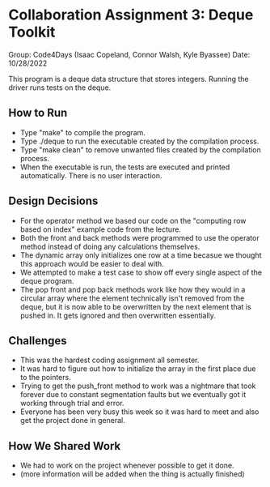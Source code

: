 # Collaboration Assignment 3: Deque Toolkit
Group: Code4Days (Isaac Copeland, Connor Walsh, Kyle Byassee)
Date: 10/28/2022

This program is a deque data structure that stores integers. Running the driver runs tests on the deque. 

## How to Run
* Type "make" to compile the program.
* Type ./deque to run the executable created by the compilation process.
* Type "make clean" to remove unwanted files created by the compilation process.
* When the executable is run, the tests are executed and printed automatically. There is no user interaction.

## Design Decisions
* For the operator method we based our code on the "computing row based on index" example code from the lecture.
* Both the front and back methods were programmed to use the operator method instead of doing any calculations themselves.
* The dynamic array only initializes one row at a time becasue we thought this approach would be easier to deal with.
* We attempted to make a test case to show off every single aspect of the deque program.
* The pop front and pop back methods work like how they would in a circular array where the element technically isn't removed from the deque, but it is now able to be overwritten by the next element that is pushed in. It gets ignored and then overwritten essentially.

## Challenges
* This was the hardest coding assignment all semester.
* It was hard to figure out how to initialize the array in the first place due to the pointers. 
* Trying to get the push_front method to work was a nightmare that took forever due to constant segmentation faults but we eventually got it working through trial and error.
* Everyone has been very busy this week so it was hard to meet and also get the project done in general. 

## How We Shared Work
* We had to work on the project whenever possible to get it done.
* (more information will be added when the thing is actually finished)